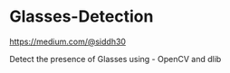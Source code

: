 # Glasses-Detection
https://medium.com/@siddh30

Detect the presence of Glasses using - OpenCV and dlib


